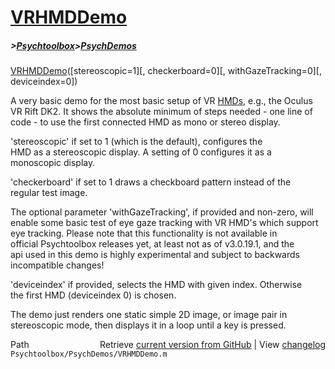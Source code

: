 # [VRHMDDemo](VRHMDDemo)
##### >[Psychtoolbox](Psychtoolbox)>[PsychDemos](PsychDemos)

  
[VRHMDDemo](VRHMDDemo)([stereoscopic=1][, checkerboard=0][, withGazeTracking=0][, deviceindex=0])  
  
A very basic demo for the most basic setup of VR [HMDs](HMDs), e.g., the Oculus  
VR Rift DK2. It shows the absolute minimum of steps needed - one line of  
code - to use the first connected HMD as mono or stereo display.  
  
'stereoscopic' if set to 1 (which is the default), configures the  
HMD as a stereoscopic display. A setting of 0 configures it as a  
monoscopic display.  
  
'checkerboard' if set to 1 draws a checkboard pattern instead of the  
regular test image.  
  
The optional parameter 'withGazeTracking', if provided and non-zero, will  
enable some basic test of eye gaze tracking with VR HMD's which support  
eye tracking. Please note that this functionality is not available in  
official Psychtoolbox releases yet, at least not as of v3.0.19.1, and the  
api used in this demo is highly experimental and subject to backwards  
incompatible changes!  
  
'deviceindex' if provided, selects the HMD with given index. Otherwise  
the first HMD (deviceindex 0) is chosen.  
  
The demo just renders one static simple 2D image, or image pair in  
stereoscopic mode, then displays it in a loop until a key is pressed.  




<div class="code_header" style="text-align:right;">
  <span style="float:left;">Path&nbsp;&nbsp;</span> <span class="counter">Retrieve <a href=
  "https://raw.github.com/Psychtoolbox-3/Psychtoolbox-3/beta/Psychtoolbox/PsychDemos/VRHMDDemo.m">current version from GitHub</a> | View <a href=
  "https://github.com/Psychtoolbox-3/Psychtoolbox-3/commits/beta/Psychtoolbox/PsychDemos/VRHMDDemo.m">changelog</a></span>
</div>
<div class="code">
  <code>Psychtoolbox/PsychDemos/VRHMDDemo.m</code>
</div>

